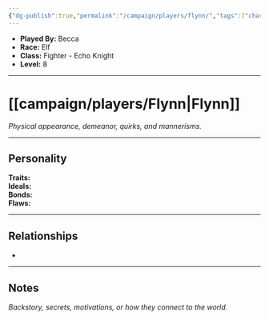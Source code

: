 ```yaml
---
{"dg-publish":true,"permalink":"/campaign/players/flynn/","tags":["character","player"],"created":"2025-10-28T19:50:17.774-07:00","updated":"2025-10-29T15:46:15.588-07:00"}
---
```



<p><span><ul>
<li dir="auto"><strong>Played By:</strong> Becca</li>
<li dir="auto"><strong>Race:</strong> Elf</li>
<li dir="auto"><strong>Class:</strong> Fighter - Echo Knight</li>
<li dir="auto"><strong>Level:</strong> 8</li>
</ul></span></p>

---

# [[campaign/players/Flynn\|Flynn]]
*Physical appearance, demeanor, quirks, and mannerisms.*

---

## Personality
**Traits:**  
**Ideals:**  
**Bonds:**  
**Flaws:**  

---

## Relationships
- 

---

## Notes
*Backstory, secrets, motivations, or how they connect to the world.*
